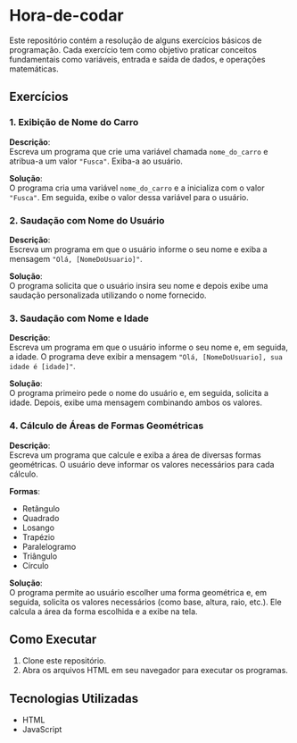 ﻿# Hora-de-codar

Este repositório contém a resolução de alguns exercícios básicos de programação. Cada exercício tem como objetivo praticar conceitos fundamentais como variáveis, entrada e saída de dados, e operações matemáticas.

## Exercícios

### 1. Exibição de Nome do Carro
**Descrição**:  
Escreva um programa que crie uma variável chamada `nome_do_carro` e atribua-a um valor `"Fusca"`. Exiba-a ao usuário.

**Solução**:  
O programa cria uma variável `nome_do_carro` e a inicializa com o valor `"Fusca"`. Em seguida, exibe o valor dessa variável para o usuário.

### 2. Saudação com Nome do Usuário
**Descrição**:  
Escreva um programa em que o usuário informe o seu nome e exiba a mensagem `"Olá, [NomeDoUsuario]"`.

**Solução**:  
O programa solicita que o usuário insira seu nome e depois exibe uma saudação personalizada utilizando o nome fornecido.

### 3. Saudação com Nome e Idade
**Descrição**:  
Escreva um programa em que o usuário informe o seu nome e, em seguida, a idade. O programa deve exibir a mensagem `"Olá, [NomeDoUsuario], sua idade é [idade]"`.

**Solução**:  
O programa primeiro pede o nome do usuário e, em seguida, solicita a idade. Depois, exibe uma mensagem combinando ambos os valores.

### 4. Cálculo de Áreas de Formas Geométricas
**Descrição**:  
Escreva um programa que calcule e exiba a área de diversas formas geométricas. O usuário deve informar os valores necessários para cada cálculo.

**Formas**:
- Retângulo
- Quadrado
- Losango
- Trapézio
- Paralelogramo
- Triângulo
- Círculo

**Solução**:  
O programa permite ao usuário escolher uma forma geométrica e, em seguida, solicita os valores necessários (como base, altura, raio, etc.). Ele calcula a área da forma escolhida e a exibe na tela.

## Como Executar
1. Clone este repositório.
2. Abra os arquivos HTML em seu navegador para executar os programas.

## Tecnologias Utilizadas
- HTML
- JavaScript


